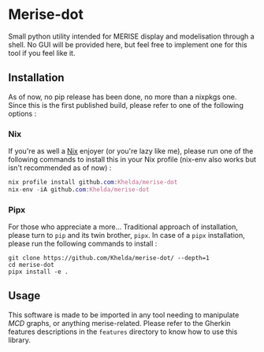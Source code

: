 # Merise-dot

Small python utility intended for MERISE display and modelisation through a shell. No GUI will be provided here, but feel free to implement one for this tool if you feel like it.

## Installation

As of now, no pip release has been done, no more than a nixpkgs one. Since this is the first published build, please refer to one of the following options :

### Nix

If you're as well a [Nix] enjoyer (or you're lazy like me), please run one of the following commands to install this in your Nix profile (nix-env also works but isn't recommended as of now) :

```nix
nix profile install github.com:Khelda/merise-dot
nix-env -iA github.com:Khelda/merise-dot
```

### Pipx

For those who appreciate a more... Traditional approach of installation, please turn to `pip` and its twin brother, `pipx`. In case of a `pipx` installation, please run the following commands to install :

```shell
git clone https://github.com/Khelda/merise-dot/ --depth=1
cd merise-dot
pipx install -e .
```

## Usage

This software is made to be imported in any tool needing to manipulate *MCD* graphs, or anything merise-related. Please refer to the Gherkin features descriptions in the `features` directory to know how to use this library.

[Nix]: https://nixos.org/
[Gherkin]: https://cucumber.io/
